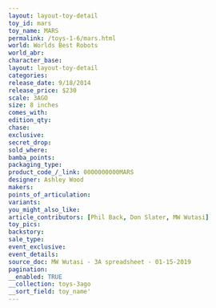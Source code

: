 ```yaml
---
layout: layout-toy-detail 
toy_id: mars
toy_name: MARS
permalink: /toys-1-6/mars.html
world: Worlds Best Robots
world_abr: 
character_base: 
layout: layout-toy-detail
categories: 
release_date: 9/18/2014
release_price: $230 
scale: 3AGO
size: 8 inches
comes_with: 
edition_qty: 
chase: 
exclusive: 
secret_drop: 
sold_where: 
bamba_points: 
packaging_type: 
product_code_/_link: 0000000000MARS
designer: Ashley Wood
makers: 
points_of_articulation: 
variants: 
you_might_also_like: 
article_contributors: [Phil Back, Don Slater, MW Wutasi]
toy_pics: 
backstory: 
sale_type: 
event_exclusive: 
event_details: 
source_doc: MW Wutasi - 3A spreadsheet - 01-15-2019
pagination: 
__enabled: TRUE
__collection: toys-3ago
__sort_field: toy_name'
---
```

